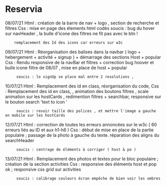 # Reservia

08/07/21 Html : création de la barre de nav + logo , section de recherche et filtres 
         Css : mise en page des élements html codés 
         soucis : bug du hover sur navHeader , la bulle d'icone des filtres ne fit pas avec le btn !  

        remplacement des Id des icons car erreurs sur w3c 
        
09/07/21 Html : Réorganisation des balises dans la navbar ( logo + hebergement + activité +  signup ) + démarrage des sections Host + popular 
         Css : Rendu responsive de la navBar et filtres + correction bug hoover et bulle icone filtre de 08/07 , mise en place de host + popular 
         
         soucis : le signUp se place mal entre 2 resolutions , 

10/07/21 Html : Remplacement des id en class, réorganisation du code,
         Css : Remplacement des id en class, , animation des boutons filtres , scale animation sur les hostCards , redimention filtres + searchbar,
         responsive sur le bouton search 'text to icon '
         
         soucis : revoir taille des polices , et mettre l'image a gauche en mobile sur les hostCards 
         
12/07/21 Html : correction de toutes les erreurs annoncées sur le w3c ( 60 erreurs liés au ID et aux h1-h6 ) 
         Css : début de mise en place de la partie populaire ; passage de la photo à gauche du texte. réparation des aligns du searchHeader
         
         soucis : centrage de éléments à corriger ( host & po ) 
         
13/07/21 Html : Remplacement des photos et textes pour le bloc populaire ; création de la section activities 
         Css : responsive des éléments host et pop ok ; responsive css grid sur activities 
         
         soucis : calibrage couleurs écran empêche de bien voir les ombres 
